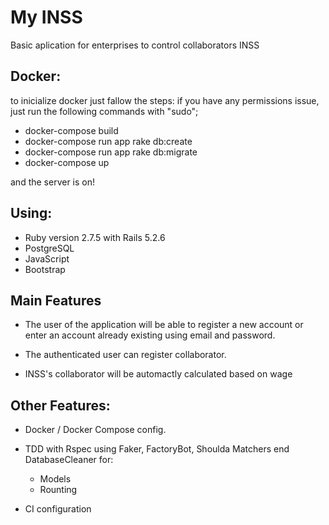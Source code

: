 # My INSS

Basic aplication for enterprises to control collaborators INSS

## Docker:
to inicialize docker just fallow the steps:
if you have any permissions issue, just run the following commands with "sudo";

- docker-compose build 
- docker-compose run app rake db:create
- docker-compose run app rake db:migrate
- docker-compose up

and the server is on!

## Using:

- Ruby version 2.7.5 with Rails 5.2.6
- PostgreSQL
- JavaScript
- Bootstrap

## Main Features

- The user of the application will be able to register a new account or enter an account already existing using email and password.

- The authenticated user can register collaborator.

- INSS's collaborator will be automactly calculated based on wage


## Other Features:

- Docker / Docker Compose config.


- TDD with Rspec using Faker, FactoryBot, Shoulda Matchers end DatabaseCleaner for:
    - Models
    - Rounting


- CI configuration
